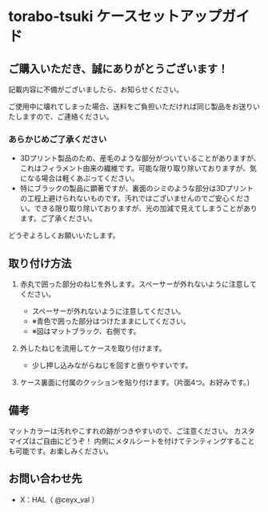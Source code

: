 # torabo-tsuki ケースセットアップガイド

## ご購入いただき、誠にありがとうございます！
記載内容に不備がございましたら、お知らせください。

ご使用中に壊れてしまった場合、送料をご負担いただければ同じ製品をお送りいたしますので、ご連絡ください。

### あらかじめご了承ください

- 3Dプリント製品のため、産毛のような部分がついていることがありますが、これはフィラメント由来の繊維です。可能な限り取り除いておりますが、気になる場合は軽くあぶってください。
- 特にブラックの製品に顕著ですが、裏面のシミのような部分は3Dプリントの工程上避けられないものです。汚れではございませんのでご安心ください。できる限り取り除いておりますが、光の加減で見えてしまうことがあります。ご了承ください。

どうぞよろしくお願いいたします。

## 取り付け方法

1. 赤丸で囲った部分のねじを外します。スペーサーが外れないように注意してください。
    - スペーサーが外れないように注意してください。
    - ※青色で囲った部分はつけたままにしてください。
    - ※図はマットブラック、右側です。

2. 外したねじを流用してケースを取り付けます。
    - 少し押し込みながらねじを回すと嵌りやすいです。

3. ケース裏面に付属のクッションを貼り付けます。（片面4つ。お好みです。）

## 備考

マットカラーは汚れやこすれの跡がつきやすいので、ご注意ください。 
カスタマイズはご自由にどうぞ！
内側にメタルシートを付けてテンティングすることも可能です。お楽しみください。

## お問い合わせ先
- X：HAL（ @ceyx_val ）
